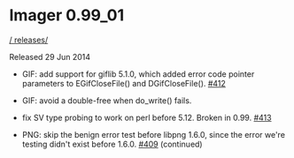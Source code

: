 # Imager 0.99_01

[ / ](..) [releases/](./)

Released 29 Jun 2014

- GIF: add support for giflib 5.1.0, which added error code pointer parameters to EGifCloseFile() and DGifCloseFile(). [#412](https://github.com/tonycoz/imager/issues/412)

- GIF: avoid a double-free when do_write() fails.

- fix SV type probing to work on perl before 5.12. Broken in 0.99. [#413](https://github.com/tonycoz/imager/issues/413)

- PNG: skip the benign error test before libpng 1.6.0, since the error we're testing didn't exist before 1.6.0. [#409](https://github.com/tonycoz/imager/issues/409) (continued)